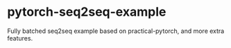 # pytorch-seq2seq-example
Fully batched seq2seq example based on practical-pytorch, and more extra features.
